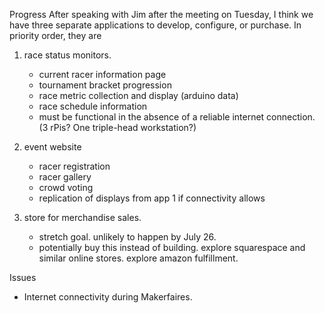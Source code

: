Progress
After speaking with Jim after the meeting on Tuesday, I think we have three separate applications to develop, configure, or purchase. In priority order, they are 

1) race status monitors.
    * current racer information page
    * tournament bracket progression
    * race metric collection and display (arduino data)
    * race schedule information
    * must be functional in the absence of a reliable internet connection. (3 rPis? One triple-head workstation?)

2) event website
    * racer registration
    * racer gallery
    * crowd voting
    * replication of displays from app 1 if connectivity allows

3) store for merchandise sales.
    * stretch goal. unlikely to happen by July 26.
    * potentially buy this instead of building. explore squarespace and similar online stores. explore amazon fulfillment.



Issues
* Internet connectivity during Makerfaires.
